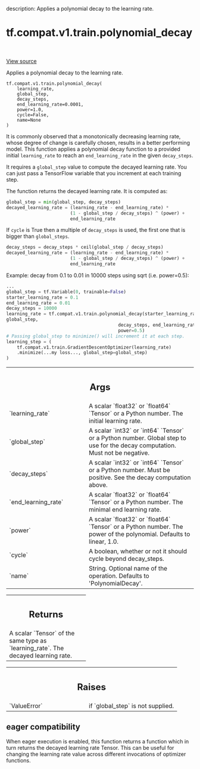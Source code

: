 description: Applies a polynomial decay to the learning rate.

<div itemscope itemtype="http://developers.google.com/ReferenceObject">
<meta itemprop="name" content="tf.compat.v1.train.polynomial_decay" />
<meta itemprop="path" content="Stable" />
</div>

# tf.compat.v1.train.polynomial_decay

<!-- Insert buttons and diff -->

<table class="tfo-notebook-buttons tfo-api nocontent" align="left">

</table>

<a target="_blank" class="external" href="/code/stable/tensorflow/python/keras/optimizer_v2/legacy_learning_rate_decay.py">View source</a>



Applies a polynomial decay to the learning rate.

<pre class="devsite-click-to-copy prettyprint lang-py tfo-signature-link">
<code>tf.compat.v1.train.polynomial_decay(
    learning_rate,
    global_step,
    decay_steps,
    end_learning_rate=0.0001,
    power=1.0,
    cycle=False,
    name=None
)
</code></pre>



<!-- Placeholder for "Used in" -->

It is commonly observed that a monotonically decreasing learning rate, whose
degree of change is carefully chosen, results in a better performing model.
This function applies a polynomial decay function to a provided initial
`learning_rate` to reach an `end_learning_rate` in the given `decay_steps`.

It requires a `global_step` value to compute the decayed learning rate.  You
can just pass a TensorFlow variable that you increment at each training step.

The function returns the decayed learning rate.  It is computed as:

```python
global_step = min(global_step, decay_steps)
decayed_learning_rate = (learning_rate - end_learning_rate) *
                        (1 - global_step / decay_steps) ^ (power) +
                        end_learning_rate

```

If `cycle` is True then a multiple of `decay_steps` is used, the first one
that is bigger than `global_steps`.

```python
decay_steps = decay_steps * ceil(global_step / decay_steps)
decayed_learning_rate = (learning_rate - end_learning_rate) *
                        (1 - global_step / decay_steps) ^ (power) +
                        end_learning_rate

```

Example: decay from 0.1 to 0.01 in 10000 steps using sqrt (i.e. power=0.5):

```python
...
global_step = tf.Variable(0, trainable=False)
starter_learning_rate = 0.1
end_learning_rate = 0.01
decay_steps = 10000
learning_rate = tf.compat.v1.train.polynomial_decay(starter_learning_rate,
global_step,
                                          decay_steps, end_learning_rate,
                                          power=0.5)
# Passing global_step to minimize() will increment it at each step.
learning_step = (
    tf.compat.v1.train.GradientDescentOptimizer(learning_rate)
    .minimize(...my loss..., global_step=global_step)
)
```

<!-- Tabular view -->
 <table class="responsive fixed orange">
<colgroup><col width="214px"><col></colgroup>
<tr><th colspan="2"><h2 class="add-link">Args</h2></th></tr>

<tr>
<td>
`learning_rate`
</td>
<td>
A scalar `float32` or `float64` `Tensor` or a Python number.
The initial learning rate.
</td>
</tr><tr>
<td>
`global_step`
</td>
<td>
A scalar `int32` or `int64` `Tensor` or a Python number. Global
step to use for the decay computation.  Must not be negative.
</td>
</tr><tr>
<td>
`decay_steps`
</td>
<td>
A scalar `int32` or `int64` `Tensor` or a Python number. Must
be positive.  See the decay computation above.
</td>
</tr><tr>
<td>
`end_learning_rate`
</td>
<td>
A scalar `float32` or `float64` `Tensor` or a Python
number.  The minimal end learning rate.
</td>
</tr><tr>
<td>
`power`
</td>
<td>
A scalar `float32` or `float64` `Tensor` or a Python number.  The
power of the polynomial. Defaults to linear, 1.0.
</td>
</tr><tr>
<td>
`cycle`
</td>
<td>
A boolean, whether or not it should cycle beyond decay_steps.
</td>
</tr><tr>
<td>
`name`
</td>
<td>
String.  Optional name of the operation. Defaults to
'PolynomialDecay'.
</td>
</tr>
</table>



<!-- Tabular view -->
 <table class="responsive fixed orange">
<colgroup><col width="214px"><col></colgroup>
<tr><th colspan="2"><h2 class="add-link">Returns</h2></th></tr>
<tr class="alt">
<td colspan="2">
A scalar `Tensor` of the same type as `learning_rate`.  The decayed
learning rate.
</td>
</tr>

</table>



<!-- Tabular view -->
 <table class="responsive fixed orange">
<colgroup><col width="214px"><col></colgroup>
<tr><th colspan="2"><h2 class="add-link">Raises</h2></th></tr>

<tr>
<td>
`ValueError`
</td>
<td>
if `global_step` is not supplied.
</td>
</tr>
</table>




 <section><devsite-expandable expanded>
 <h2 class="showalways">eager compatibility</h2>

When eager execution is enabled, this function returns a function which in
turn returns the decayed learning rate Tensor. This can be useful for changing
the learning rate value across different invocations of optimizer functions.


 </devsite-expandable></section>

